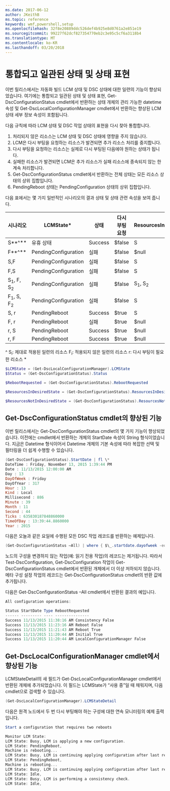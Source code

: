 ```yaml
---
ms.date: 2017-06-12
author: JKeithB
ms.topic: reference
keywords: wmf,powershell,setup
ms.openlocfilehash: 32f8e20889ddc526def4b925e8d0761a2e851e19
ms.sourcegitcommit: 99227f62dcf827354770eb2c3e95c5cf6a3118b4
ms.translationtype: MT
ms.contentlocale: ko-KR
ms.lasthandoff: 03/20/2018
---
```

# <a name="unified-and-consistent-state-and-status-representation"></a>통합되고 일관된 상태 및 상태 표현

이번 릴리스에서는 자동화 빌드 LCM 상태 및 DSC 상태에 대한 일련의 기능이 향상되었습니다. 여기에는 통합되고 일관된 상태 및 상태 표현, Get-DscConfigurationStatus cmdlet에서 반환하는 상태 개체의 관리 가능한 datetime 속성 및 Get-DscLocalConfigurationManager cmdlet에서 반환하는 향상된 LCM 상태 세부 정보 속성이 포함됩니다.

다음 규칙에 따라 LCM 상태 및 DSC 작업 상태의 표현을 다시 찾아 통합합니다.
1.  처리되지 않은 리소스는 LCM 상태 및 DSC 상태에 영향을 주지 않습니다.
2.  LCM은 다시 부팅을 요청하는 리소스가 발견되면 추가 리소스 처리를 중지합니다.
3.  다시 부팅을 요청하는 리소스는 실제로 다시 부팅된 다음에야 원하는 상태가 됩니다.
4.  실패한 리소스가 발견되면 LCM은 추가 리소스가 실패 리소스에 종속되지 않는 한 계속 처리합니다.
5.  Get-DscConfigurationStatus cmdlet에서 반환하는 전체 상태는 모든 리소스 상태의 상위 집합입니다.
6.  PendingReboot 상태는 PendingConfiguration 상태의 상위 집합입니다.

다음 표에서는 몇 가지 일반적인 시나리오의 결과 상태 및 상태 관련 속성을 보여 줍니다.

| **시나리오**                    | **LCMState\***       | **상태** | **다시 부팅 요청**  | **ResourcesInDesiredState**  | **ResourcesNotInDesiredState** |
|---------------------------------|----------------------|------------|---------------|------------------------------|--------------------------------|
| S**^**                          | 유휴 상태                 | Success    | $false        | S                            | $null                          |
| F**^**                          | PendingConfiguration | 실패    | $false        | $null                        | F                              |
| S,F                             | PendingConfiguration | 실패    | $false        | S                            | F                              |
| F,S                             | PendingConfiguration | 실패    | $false        | S                            | F                              |
| S<sub>1</sub>, F, S<sub>2</sub> | PendingConfiguration | 실패    | $false        | S<sub>1</sub>, S<sub>2</sub> | F                              |
| F<sub>1</sub>, S, F<sub>2</sub> | PendingConfiguration | 실패    | $false        | S                            | F<sub>1</sub>, F<sub>2</sub>   |
| S, r                            | PendingReboot        | Success    | $true         | S                            | r                              |
| F, r                            | PendingReboot        | 실패    | $true         | $null                        | F, r                           |
| r, S                            | PendingReboot        | Success    | $true         | $null                        | r                              |
| r, F                            | PendingReboot        | Success    | $true         | $null                        | r                              |

^ S<sub>i</sub>: 제대로 적용된 일련의 리소스 F<sub>i</sub>: 적용되지 않은 일련의 리소스 r: 다시 부팅이 필요한 리소스 \*

```powershell
$LCMState = (Get-DscLocalConfigurationManager).LCMState
$Status = (Get-DscConfigurationStatus).Status

$RebootRequested = (Get-DscConfigurationStatus).RebootRequested

$ResourcesInDesiredState = (Get-DscConfigurationStatus).ResourcesInDesiredState

$ResourcesNotInDesiredState = (Get-DscConfigurationStatus).ResourcesNotInDesiredState
```
## <a name="enhancement-in-get-dscconfigurationstatus-cmdlet"></a>Get-DscConfigurationStatus cmdlet의 향상된 기능

이번 릴리스에서는 Get-DscConfigurationStatus cmdlet의 몇 가지 기능이 향상되었습니다. 이전에는 cmdlet에서 반환하는 개체의 StartDate 속성이 String 형식이었습니다. 지금은 Datetime 형식이어서 Datetime 개체의 기본 속성에 따라 복잡한 선택 및 필터링을 더 쉽게 수행할 수 있습니다.
```powershell
(Get-DscConfigurationStatus).StartDate | fl \*
DateTime : Friday, November 13, 2015 1:39:44 PM
Date : 11/13/2015 12:00:00 AM
Day : 13
DayOfWeek : Friday
DayOfYear : 317
Hour : 13
Kind : Local
Millisecond : 886
Minute : 39
Month : 11
Second : 44
Ticks : 635830187848860000
TimeOfDay : 13:39:44.8860000
Year : 2015
```

다음은 오늘과 같은 요일에 수행된 모든 DSC 작업 레코드를 반환하는 예제입니다.
```powershell
(Get-DscConfigurationStatus –All) | where { $\_.startdate.dayofweek -eq (Get-Date).DayOfWeek }
```

노드의 구성을 변경하지 않는 작업(예: 읽기 전용 작업)의 레코드는 제거됩니다. 따라서 Test-DscConfiguration, Get-DscConfiguration 작업이 Get-DscConfigurationStatus cmdlet에서 반환된 개체에서 더 이상 저하되지 않습니다.
메타 구성 설정 작업의 레코드는 Get-DscConfigurationStatus cmdlet의 반환 값에 추가됩니다.

다음은 Get-DscConfigurationStatus –All cmdlet에서 반환된 결과의 예입니다.
```powershell
All configuration operations:

Status StartDate Type RebootRequested
------ --------- ---- ---------------
Success 11/13/2015 11:38:16 AM Consistency False
Success 11/13/2015 11:23:16 AM Reboot False
Success 11/13/2015 11:21:43 AM Reboot True
Success 11/13/2015 11:20:44 AM Initial True
Success 11/13/2015 11:20:44 AM LocalConfigurationManager False
```

## <a name="enhancement-in-get-dsclocalconfigurationmanager-cmdlet"></a>Get-DscLocalConfigurationManager cmdlet에서 향상된 기능
LCMStateDetail의 새 필드가 Get-DscLocalConfigurationManager cmdlet에서 반환된 개체에 추가되었습니다. 이 필드는 LCMState가 “사용 중”일 때 채워지며, 다음 cmdlet으로 검색할 수 있습니다.
```powershell
(Get-DscLocalConfigurationManager).LCMStateDetail
```

다음은 원격 노드에서 두 번 다시 부팅해야 하는 구성에 대한 연속 모니터링의 예제 출력입니다.
```powershell
Start a configuration that requires two reboots

Monitor LCM State:
LCM State: Busy, LCM is applying a new configuration.
LCM State: PendingReboot,
Machine is rebooting...
LCM State: Busy, LCM is continuing applying configuration after last reboot.
LCM State: PendingReboot,
Machine is rebooting...
LCM State: Busy, LCM is continuing applying configuration after last reboot.
LCM State: Idle,
LCM State: Busy, LCM is performing a consistency check.
LCM State: Idle,
```

